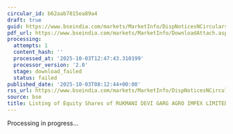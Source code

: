 ```yaml
---
circular_id: b62aab7815ea89a4
draft: true
guid: https://www.bseindia.com/markets/MarketInfo/DispNoticesNCirculars.aspx?Noticeid={E7F09356-963D-4656-9895-8ECA246E0911}&noticeno=20251003-11&dt=10/03/2025&icount=11&totcount=34&flag=0
pdf_url: https://www.bseindia.com/markets/MarketInfo/DownloadAttach.aspx?id=20251003-11&attachedId=
processing:
  attempts: 1
  content_hash: ''
  processed_at: '2025-10-03T12:47:43.310199'
  processor_version: '2.0'
  stage: download_failed
  status: failed
published_date: '2025-10-03T08:12:44+00:00'
rss_url: https://www.bseindia.com/markets/MarketInfo/DispNoticesNCirculars.aspx?Noticeid={E7F09356-963D-4656-9895-8ECA246E0911}&noticeno=20251003-11&dt=10/03/2025&icount=11&totcount=34&flag=0
source: bse
title: Listing of Equity Shares of RUKMANI DEVI GARG AGRO IMPEX LIMITED
---
```


Processing in progress...
